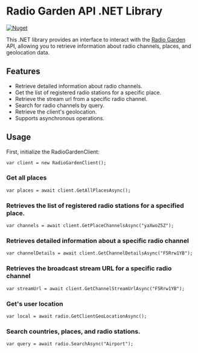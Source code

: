 # Radio Garden API .NET Library

[![Nuget](https://img.shields.io/nuget/v/RadioGarden.NET)](https://www.nuget.org/packages/RadioGarden.NET/)

This .NET library provides an interface to interact with the [Radio Garden](https://radio.garden/) API, allowing you to retrieve information about radio channels, places, and geolocation data.

## Features

- Retrieve detailed information about radio channels.
- Get the list of registered radio stations for a specific place.
- Retrieve the stream url from a specific radio channel.
- Search for radio channels by query.
- Retrieve the client's geolocation.
- Supports asynchronous operations.


## Usage

First, initialize the RadioGardenClient:
```
var client = new RadioGardenClient();
```

### Get all places
```
var places = await client.GetAllPlacesAsync();
```

### Retrieves the list of registered radio stations for a specified place.
```
var channels = await client.GetPlaceChannelsAsync("yaXwoZ5Z");
```

### Retrieves detailed information about a specific radio channel
```
var channelDetails = await client.GetChannelDetailsAsync("F5Rrw1YB");
```

### Retrieves the broadcast stream URL for a specific radio channel
```
var streamUrl = await client.GetChannelStreamUrlAsync("F5Rrw1YB");
```


### Get's user location
```
var local = await radio.GetClientGeoLocationAsync();
```


### Search countries, places, and radio stations.
```
var query = await radio.SearchAsync("Airport");
```






